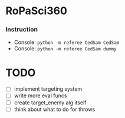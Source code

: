# RoPaSci360
### Instruction
- Console: `python -m referee CedSam CedSam`
- Console: `python -m referee CedSam dummy`
# TODO
- [ ] implement targeting system
- [ ] write more eval funcs
- [ ] create target_enemy alg itself
- [ ] think about what to do for throws
